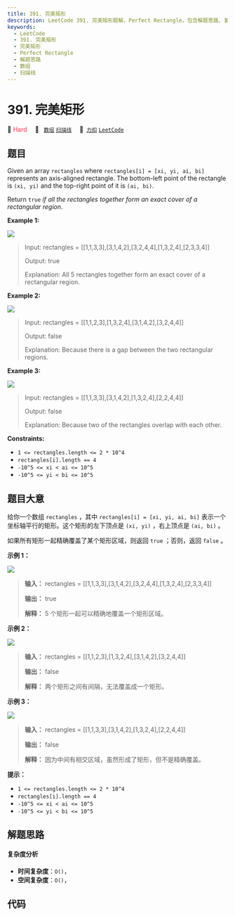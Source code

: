 ```yaml
---
title: 391. 完美矩形
description: LeetCode 391. 完美矩形题解，Perfect Rectangle，包含解题思路、复杂度分析以及完整的 JavaScript 代码实现。
keywords:
  - LeetCode
  - 391. 完美矩形
  - 完美矩形
  - Perfect Rectangle
  - 解题思路
  - 数组
  - 扫描线
---
```


# 391. 完美矩形

🔴 <font color=#ff334b>Hard</font>&emsp; 🔖&ensp; [`数组`](/tag/array.md) [`扫描线`](/tag/line-sweep.md)&emsp; 🔗&ensp;[`力扣`](https://leetcode.cn/problems/perfect-rectangle) [`LeetCode`](https://leetcode.com/problems/perfect-rectangle)

## 题目

Given an array `rectangles` where `rectangles[i] = [xi, yi, ai, bi]`
represents an axis-aligned rectangle. The bottom-left point of the rectangle
is `(xi, yi)` and the top-right point of it is `(ai, bi)`.

Return `true` _if all the rectangles together form an exact cover of a
rectangular region_.



**Example 1:**

![](https://assets.leetcode.com/uploads/2021/03/27/perectrec1-plane.jpg)

> Input: rectangles = [[1,1,3,3],[3,1,4,2],[3,2,4,4],[1,3,2,4],[2,3,3,4]]
> 
> Output: true
> 
> Explanation: All 5 rectangles together form an exact cover of a rectangular region.

**Example 2:**

![](https://assets.leetcode.com/uploads/2021/03/27/perfectrec2-plane.jpg)

> Input: rectangles = [[1,1,2,3],[1,3,2,4],[3,1,4,2],[3,2,4,4]]
> 
> Output: false
> 
> Explanation: Because there is a gap between the two rectangular regions.

**Example 3:**

![](https://assets.leetcode.com/uploads/2021/03/27/perfecrrec4-plane.jpg)

> Input: rectangles = [[1,1,3,3],[3,1,4,2],[1,3,2,4],[2,2,4,4]]
> 
> Output: false
> 
> Explanation: Because two of the rectangles overlap with each other.

**Constraints:**

  * `1 <= rectangles.length <= 2 * 10^4`
  * `rectangles[i].length == 4`
  * `-10^5 <= xi < ai <= 10^5`
  * `-10^5 <= yi < bi <= 10^5`


## 题目大意

给你一个数组 `rectangles` ，其中 `rectangles[i] = [xi, yi, ai, bi]`
表示一个坐标轴平行的矩形。这个矩形的左下顶点是 `(xi, yi)` ，右上顶点是 `(ai, bi)` 。

如果所有矩形一起精确覆盖了某个矩形区域，则返回 `true` ；否则，返回 `false` 。



**示例 1：**

![](https://assets.leetcode.com/uploads/2021/03/27/perectrec1-plane.jpg)

> 
> 
> 
> 
> 
> **输入：** rectangles = [[1,1,3,3],[3,1,4,2],[3,2,4,4],[1,3,2,4],[2,3,3,4]]
> 
> **输出：** true
> 
> **解释：** 5 个矩形一起可以精确地覆盖一个矩形区域。 
> 
> 

**示例 2：**

![](https://assets.leetcode.com/uploads/2021/03/27/perfectrec2-plane.jpg)

> 
> 
> 
> 
> 
> **输入：** rectangles = [[1,1,2,3],[1,3,2,4],[3,1,4,2],[3,2,4,4]]
> 
> **输出：** false
> 
> **解释：** 两个矩形之间有间隔，无法覆盖成一个矩形。

**示例 3：**

![](https://assets.leetcode.com/uploads/2021/03/27/perfecrrec4-plane.jpg)

> 
> 
> 
> 
> 
> **输入：** rectangles = [[1,1,3,3],[3,1,4,2],[1,3,2,4],[2,2,4,4]]
> 
> **输出：** false
> 
> **解释：** 因为中间有相交区域，虽然形成了矩形，但不是精确覆盖。



**提示：**

  * `1 <= rectangles.length <= 2 * 10^4`
  * `rectangles[i].length == 4`
  * `-10^5 <= xi < ai <= 10^5`
  * `-10^5 <= yi < bi <= 10^5`


## 解题思路

#### 复杂度分析

- **时间复杂度**：`O()`，
- **空间复杂度**：`O()`，

## 代码

```javascript

```